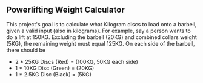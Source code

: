 ## Powerlifting Weight Calculator
This project's goal is to calculate what Kilogram discs to load onto a barbell, given a valid input (also in kilograms).
For example, say a person wants to do a lift at 150KG. Excluding the barbell (20KG) and combined collars weight (5KG),
the remaining weight must equal 125KG. On each side of the barbell, there should be
* 2 * 25KG Discs (Red) = (100KG, 50KG each side)
* 1 * 10KG Disc (Green) = (20KG)
* 1 * 2.5KG Disc (Black) = (5KG)
